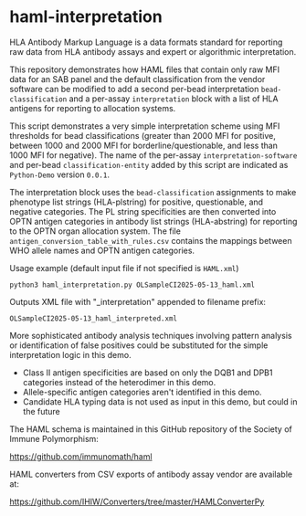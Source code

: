 # haml-interpretation

HLA Antibody Markup Language is a data formats standard for reporting raw data from HLA antibody assays and expert or algorithmic interpretation.

This repository demonstrates how HAML files that contain only raw MFI data for an SAB panel and the default classification from the vendor software can be modified to add a second per-bead interpretation `bead-classification` and a per-assay `interpretation` block with a list of HLA antigens for reporting to allocation systems.

This script demonstrates a very simple interpretation scheme using MFI thresholds for bead classifications (greater than 2000 MFI for positive, between 1000 and 2000 MFI for borderline/questionable, and less than 1000 MFI for negative). The name of the per-assay `interpretation-software` and per-bead `classification-entity` added by this script are indicated as `Python-Demo` version `0.0.1`.

The interpretation block uses the `bead-classification` assignments to make phenotype list strings (HLA-plstring) for positive, questionable, and negative categories. The PL string specificities are then converted into OPTN antigen categories in antibody list strings (HLA-abstring) for reporting to the OPTN organ allocation system. The file `antigen_conversion_table_with_rules.csv` contains the mappings between WHO allele names and OPTN antigen categories.

Usage example (default input file if not specified is `HAML.xml`)

```
python3 haml_interpretation.py OLSampleCI2025-05-13_haml.xml
```

Outputs XML file with "_interpretation" appended to filename prefix:

```
OLSampleCI2025-05-13_haml_interpreted.xml
```


More sophisticated antibody analysis techniques involving pattern analysis or identification of false positives could be substituted for the simple interpretation logic in this demo. 
- Class II antigen specificities are based on only the DQB1 and DPB1 categories instead of the heterodimer in this demo.
- Allele-specific antigen categories aren't identified in this demo.
- Candidate HLA typing data is not used as input in this demo, but could in the future

The HAML schema is maintained in this GitHub repository of the Society of Immune Polymorphism:

https://github.com/immunomath/haml

HAML converters from CSV exports of antibody assay vendor are available at:

https://github.com/IHIW/Converters/tree/master/HAMLConverterPy
